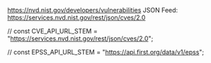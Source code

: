 https://nvd.nist.gov/developers/vulnerabilities
JSON Feed:
https://services.nvd.nist.gov/rest/json/cves/2.0



// const CVE_API_URL_STEM = "https://services.nvd.nist.gov/rest/json/cves/2.0";

// const EPSS_API_URL_STEM = "https://api.first.org/data/v1/epss";
